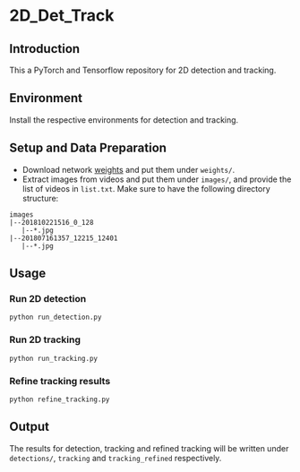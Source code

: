 # 2D_Det_Track
## Introduction
This a PyTorch and Tensorflow repository for 2D detection and tracking.
## Environment
Install the respective environments for detection and tracking.
## Setup and Data Preparation
- Download network [weights](https://drive.google.com/drive/folders/1i7ZAcCthN12l9Fk64kChkboq0BKKn9Rz?usp=sharing) and put them under `weights/`. 
- Extract images from videos and put them under ``images/``, and provide the list of videos in `list.txt`. Make sure to have the following directory structure:

```
images
|--201810221516_0_128
   |--*.jpg
|--201807161357_12215_12401
   |--*.jpg
```   
## Usage
### Run 2D detection
```
python run_detection.py
```
### Run 2D tracking
```
python run_tracking.py
```
### Refine tracking results
```
python refine_tracking.py
```
## Output
The results for detection, tracking and refined tracking will be written under ``detections/``, ``tracking`` and ``tracking_refined`` respectively.
